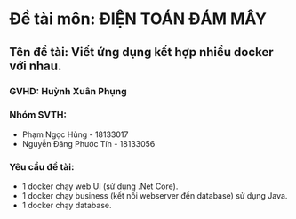 # Đề tài môn: ĐIỆN TOÁN ĐÁM MÂY
## Tên đề tài: Viết ứng dụng kết hợp nhiều docker với nhau.
### GVHD: Huỳnh Xuân Phụng
### Nhóm SVTH:
  - Phạm Ngọc Hùng - 18133017
  - Nguyễn Đăng Phước Tín - 18133056
### Yêu cầu đề tài:
  - 1 docker chạy web UI (sử dụng .Net Core).
  - 1 docker chạy business (kết nối webserver đến database) sử dụng Java.
  - 1 docker chạy database.

